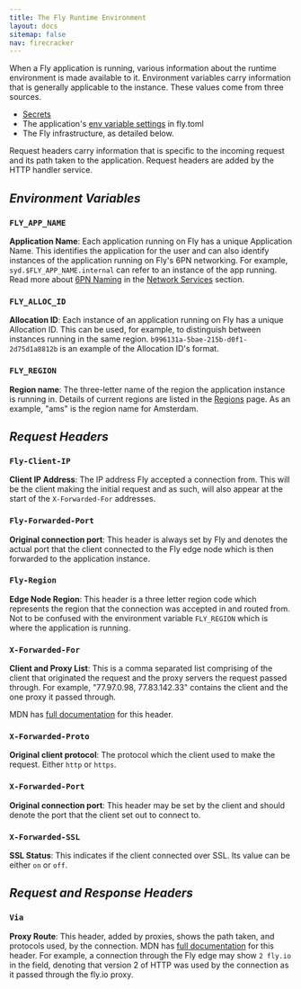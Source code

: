 ```yaml
---
title: The Fly Runtime Environment
layout: docs
sitemap: false
nav: firecracker
---
```


When a Fly application is running, various information about the runtime environment is made available to it. Environment variables carry information that is generally applicable to the instance. These values come from three sources.

* [Secrets](/docs/reference/secrets)
* The application's [env variable settings](/docs/reference/configuration/#the-env-variables-section) in fly.toml
* The Fly infrastructure, as detailed below.

Request headers carry information that is specific to the incoming request and its path taken to the application. Request headers are added by the HTTP handler service.

## _Environment Variables_

### `FLY_APP_NAME`
**Application Name**: Each application running on Fly has a unique Application Name. This identifies the application for the user and can also identify instances of the application running on Fly's 6PN networking. For example, `syd.$FLY_APP_NAME.internal` can refer to an instance of the app running. Read more about [6PN Naming](/docs/reference/services/#private-network-services) in the [Network Services](/docs/reference/services/) section.

### `FLY_ALLOC_ID`
**Allocation ID**: Each instance of an application running on Fly has a unique Allocation ID. This can be used, for example, to distinguish between instances running in the same region. `b996131a-5bae-215b-d0f1-2d75d1a8812b` is an example of the Allocation ID's format.

### `FLY_REGION`
**Region name**: The three-letter name of the region the application instance is running in. Details of current regions are listed in the [Regions](/docs/regions/) page. As an example, "ams" is the region name for Amsterdam.

## _Request Headers_

### `Fly-Client-IP`
**Client IP Address**: The IP address Fly accepted a connection from. This will be the client making the initial request and as such, will also appear at the start of the `X-Forwarded-For` addresses. 

### `Fly-Forwarded-Port`
**Original connection port**: This header is always set by Fly and denotes the actual port that the client connected to the Fly edge node which is then forwarded to the application instance.

### `Fly-Region`
**Edge Node Region**: This header is a three letter region code which represents the region that the connection was accepted in and routed from. Not to be confused with the environment variable `FLY_REGION` which is where the application is running.

### `X-Forwarded-For`
**Client and Proxy List**: This is a comma separated list comprising of the client that originated the request and the proxy servers the request passed through. For example, "77.97.0.98, 77.83.142.33" contains the client and the one proxy it passed through.

MDN has [full documentation](https://developer.mozilla.org/en-US/docs/Web/HTTP/Headers/X-Forwarded-For) for this header.

### `X-Forwarded-Proto`
**Original client protocol**: The protocol which the client used to make the request. Either `http` or `https`.

### `X-Forwarded-Port`
**Original connection port**: This header may be set by the client and should denote the port that the client set out to connect to.

### `X-Forwarded-SSL`
**SSL Status**: This indicates if the client connected over SSL. Its value can be either `on` or `off`. 

## _Request and Response Headers_

### `Via`
**Proxy Route**: This header, added by proxies, shows the path taken, and protocols used, by the connection. MDN has [full documentation](https://developer.mozilla.org/en-US/docs/Web/HTTP/Headers/Via) for this header. For example, a connection through the Fly edge may show `2 fly.io` in the field, denoting that version 2 of HTTP was used by the connection as it passed through the fly.io proxy.







